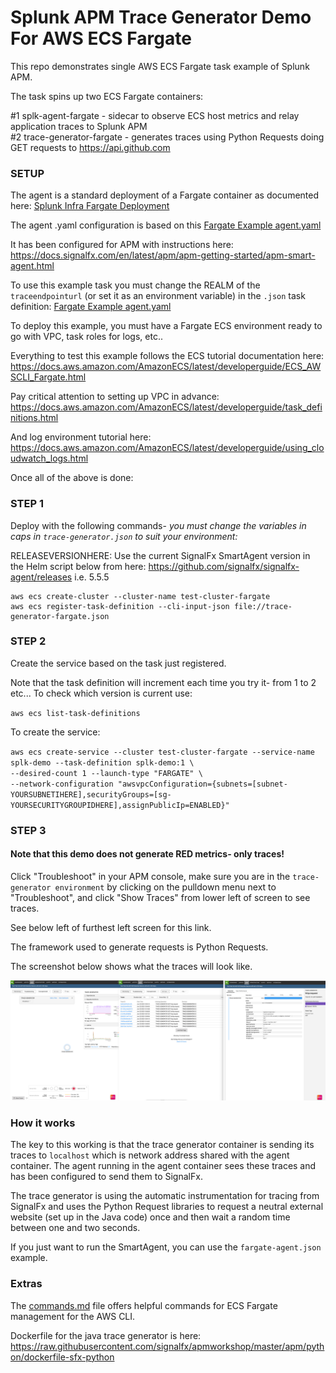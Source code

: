 # Splunk APM Trace Generator Demo For AWS ECS Fargate

This repo demonstrates single AWS ECS Fargate task example of Splunk APM.

The task spins up two ECS Fargate containers:

#1 splk-agent-fargate - sidecar to observe ECS host metrics and relay application traces to Splunk APM   
#2 trace-generator-fargate - generates traces using Python Requests doing GET requests to https://api.github.com

### SETUP
The agent is a standard deployment of a Fargate container as documented here: [Splunk Infra Fargate Deployment](https://github.com/signalfx/signalfx-agent/tree/master/deployments/fargate)

The agent .yaml configuration is based on this [Fargate Example agent.yaml](https://raw.githubusercontent.com/signalfx/apmworkshop/master/apm/agent/fargate/agent.yaml)

It has been configured for APM with instructions here:
https://docs.signalfx.com/en/latest/apm/apm-getting-started/apm-smart-agent.html

To use this example task you must change the REALM of the `traceendpointurl` (or set it as an environment variable) in the `.json` task definition: [Fargate Example agent.yaml](https://raw.githubusercontent.com/signalfx/apmworkshop/master/apm/agent/fargate/agent.yaml)

To deploy this example, you must have a Fargate ECS environment ready to go with VPC, task roles for logs, etc..

Everything to test this example follows the ECS tutorial documentation here:
https://docs.aws.amazon.com/AmazonECS/latest/developerguide/ECS_AWSCLI_Fargate.html

Pay critical attention to setting up VPC in advance:
https://docs.aws.amazon.com/AmazonECS/latest/developerguide/task_definitions.html

And log environment tutorial here:
https://docs.aws.amazon.com/AmazonECS/latest/developerguide/using_cloudwatch_logs.html

Once all of the above is done:

### STEP 1
Deploy with the following commands- *you must change the variables in caps in `trace-generator.json` to suit your environment:*

RELEASEVERSIONHERE: Use the current SignalFx SmartAgent version in the Helm script below from here: https://github.com/signalfx/signalfx-agent/releases i.e. 5.5.5

```
aws ecs create-cluster --cluster-name test-cluster-fargate  
aws ecs register-task-definition --cli-input-json file://trace-generator-fargate.json
```
### STEP 2
Create the service based on the task just registered.

Note that the task definition will increment each time you try it- from 1 to 2 etc... 
To check which version is current use:

`aws ecs list-task-definitions`

To create the service:  

`aws ecs create-service --cluster test-cluster-fargate --service-name splk-demo --task-definition splk-demo:1 \`    
`--desired-count 1 --launch-type "FARGATE" \`    
`--network-configuration "awsvpcConfiguration={subnets=[subnet-YOURSUBNETIHERE],securityGroups=[sg-YOURSECURITYGROUPIDHERE],assignPublicIp=ENABLED}"`    

### STEP 3

#### Note that this demo does not generate RED metrics- only traces! 

Click "Troubleshoot" in your APM console, make sure you are in the `trace-generator environment` by clicking on the pulldown menu next to "Troubleshoot", and click "Show Traces" from lower left of screen to see traces. 

See below left of furthest left screen for this link.

The framework used to generate requests is Python Requests.

The screenshot below shows what the traces will look like.

![Screenshot](apm-screen.png)  

### How it works

The key to this working is that the trace generator container is sending its traces to ```localhost``` which is network address shared with the agent container. The agent running in the agent container sees these traces and has been configured to send them to SignalFx.

The trace generator is using the automatic instrumentation for tracing from SignalFx and uses the Python Request libraries to request a neutral external website (set up in the Java code) once and then wait a random time between one and two seconds.

If you just want to run the SmartAgent, you can use the `fargate-agent.json` example.

### Extras

The [commands.md](./commands.md) file offers helpful commands for ECS Fargate management for the AWS CLI.

Dockerfile for the java trace generator is here: https://raw.githubusercontent.com/signalfx/apmworkshop/master/apm/python/dockerfile-sfx-python
